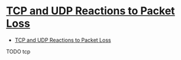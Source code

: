 # [TCP and UDP Reactions to Packet Loss](https://www.ccexpert.us/traffic-shaping-2/tcp-and-udp-reactions-to-packet-loss.html)

- [TCP and UDP Reactions to Packet Loss](#tcp-and-udp-reactions-to-packet-loss)












TODO tcp